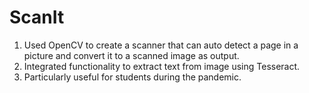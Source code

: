 # ScanIt
1) Used OpenCV to create a scanner that can auto detect a page in a picture and convert it to a scanned image as output.
2) Integrated functionality to extract text from image using Tesseract.
3) Particularly useful for students during the pandemic. 
